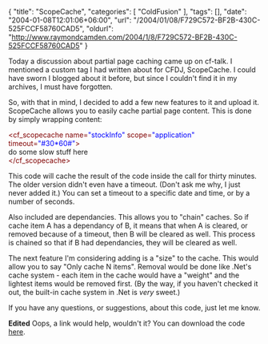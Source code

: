 {
	"title": "ScopeCache",
	"categories": [
		"ColdFusion"
	],
	"tags": [],
	"date": "2004-01-08T12:01:06+06:00",
	"url": "/2004/01/08/F729C572-BF2B-430C-525FCCF58760CAD5",
	"oldurl": "http://www.raymondcamden.com/2004/1/8/F729C572-BF2B-430C-525FCCF58760CAD5"
}

Today a discussion about partial page caching came up on cf-talk. I mentioned a custom tag I had written about for CFDJ, ScopeCache. I could have sworn I blogged about it before, but since I couldn't find it in my archives, I must have forgotten. 

So, with that in mind, I decided to add a few new features to it and upload it. ScopeCache allows you to easily cache partial page content. This is done by simply wrapping content:

<div class="code"><FONT COLOR=MAROON>&lt;cf_scopecache name=<FONT COLOR=BLUE>"stockInfo"</FONT> scope=<FONT COLOR=BLUE>"application"</FONT> timeout=<FONT COLOR=BLUE>"#30*60#"</FONT>&gt;</FONT><br>
do some slow stuff here<br>
<FONT COLOR=MAROON>&lt;/cf_scopecache&gt;</FONT></div>

This code will cache the result of the code inside the call for thirty minutes. The older version didn't even have a timeout. (Don't ask me why, I just never added it.) You can set a timeout to a specific date and time, or by a number of seconds. 

Also included are dependancies. This allows you to "chain" caches. So if cache item A has a dependancy of B, it means that when A is cleared, or removed because of a timeout, then B will be cleared as well. This process is chained so that if B had dependancies, they will be cleared as well.

The next feature I'm considering adding is a "size" to the cache. This would allow you to say "Only cache N items". Removal would be done like .Net's cache system - each item in the cache would have a "weight" and the lightest items would be removed first. (By the way, if you haven't checked it out, the built-in cache system in .Net is <i>very</i> sweet.)

If you have any questions, or suggestions, about this code, just let me know.

<b>Edited</b> Oops, a link would help, wouldn't it? You can download the code <a href="http://www.camdenfamily.com/morpheus/downloads/scopecache.zip">here</a>.